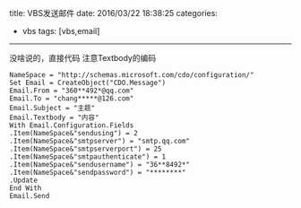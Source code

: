 title: VBS发送邮件
date: 2016/03/22 18:38:25
categories:
- vbs
tags: [vbs,email]
---
没啥说的，直接代码 注意Textbody的编码
```
NameSpace = "http://schemas.microsoft.com/cdo/configuration/"
Set Email = CreateObject("CDO.Message")
Email.From = "360**492*@qq.com"
Email.To = "chang*****@126.com"
Email.Subject = "主题"
Email.Textbody = "内容"
With Email.Configuration.Fields
.Item(NameSpace&"sendusing") = 2
.Item(NameSpace&"smtpserver") = "smtp.qq.com"
.Item(NameSpace&"smtpserverport") = 25
.Item(NameSpace&"smtpauthenticate") = 1
.Item(NameSpace&"sendusername") = "36**8492*"
.Item(NameSpace&"sendpassword") = "********"
.Update
End With
Email.Send
```
